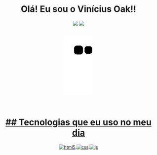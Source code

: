 <h1 align="center">Olá! Eu sou o Vinícius Oak!! </h1>

<div align="center">
<a href="https://github.com/ViniciusOak">
  <img height="140em"   align="center" src="https://github-readme-stats.vercel.app/api?username=viniciusoak&show_icons=true&theme=dark&include_all_commits=true&count_private=true"/>
  <img height="140em"  align="center" src="https://github-readme-stats.vercel.app/api/top-langs/?username=ViniciusOak&layout=compact&langs_count=7&theme=dark" />

</div>
<br>
<div  align="center"> 
  
![Snake animation](https://github.com/ViniciusOak/ViniciusOak/blob/output/github-contribution-grid-snake.svg)
  
<br>
</div>  

<div align="center">

<h1>  ## Tecnologias que eu uso no meu dia </h1>

<div style="display: inline_block">
  <img align="center" alt="html5" src="https://img.shields.io/badge/HTML5-E34F26?style=for-the-badge&logo=html5&logoColor=white" />
  <img align="center" alt="css" src="https://img.shields.io/badge/CSS3-1572B6?style=for-the-badge&logo=css3&logoColor=white" />
  <img align="center" alt="js" src="https://img.shields.io/badge/JavaScript-F7DF1E?style=for-the-badge&logo=javascript&logoColor=black" />
</div><br/>
